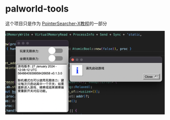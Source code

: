 # palworld-tools

这个项目只是作为 [PointerSearcher-X教程](https://github.com/kekeimiku/PointerSearcher-X/blob/main/wiki/zh.md)的一部分

![img1](img1.png)
